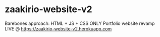 # zaakirio-website-v2
Barebones approach: HTML + JS + CSS ONLY
Portfolio website revamp LIVE @ https://zaakirio-website-v2.herokuapp.com
